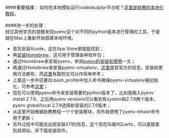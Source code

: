 ####重要插播：
如何在本地模拟运行codeskulptor平台呢？[这里是助教的本地化教程](https://github.com/OpenMindClub/OMOOC.py/wiki/codeskulptor_in_local)。  
<br>
####进一步的处理：  
经过其他学员的提醒发现pyenv这个对不同的python版本进行管理的工具，于是就在Mac上重新开始搭建本地环境。  
* 首先安装Xcode，这在App Store里就能找到；  
* 再[安装Homebrew](http://brew.sh)，这可用于管理各种软件包；  
* 通过Homebrew来安装pyenv，参阅[pyenv的安装和使用](http://v2in.com/pyenv-installation-and-usage.html)一文；  
* 再通过Homebrew来安装pyenv-virtualenv，[这里](https://github.com/yyuu/pyenv-virtualenv)是其官方的信息，安装和使用方法都有，而[这里](http://www.darkof.com/2014/10/17/pyenv-virtualenv/)有篇短文可以作简单参考；  
* 上面这一步中还要向.bash_profile中加入命令确保pyenv-virtualenv被初始化，可参考[这里](http://spin.atomicobject.com/2015/01/02/python-environment-mgmt/)；
* 现在可以使用pyenv命令来安装需要的python版本了，比如我输入pyenv install 2.7.9，之后用pyenv versions可以看到有system和2.7.9两个版本，pyenv global/local 2.7.9选择新安装的2.7.9版本；
* 从这里开始根据助教教程一个个安装模块，另外我使用了pyenv rehash命令用于更新；
* 另外过程中可能会出现安装X11的信息，这个现在叫做XQuartz，可以直接查到其网站，并下载安装软件。
